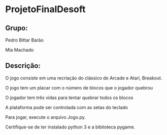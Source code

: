 # ProjetoFinalDesoft

## Grupo:
Pedro Bittar Barão

Mia Machado

## Descrição:
O jogo consiste em uma recriação do clássico de Arcade e Atari, Breakout.

O jogo tem um placar com o número de blocos que o jogador quebrou

O jogador tem três vidas para tentar quebrar todos os blocos

A plataforma pode ser controlada com as setas do teclado

Para jogar, execute o arquivo Jogo.py.

Certifique-se de ter instalado python 3 e a biblioteca pygame.
